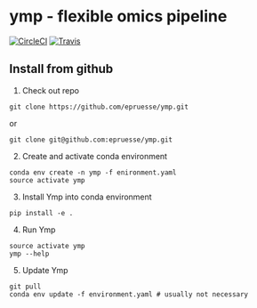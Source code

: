# ymp - flexible omics pipeline

[![CircleCI](https://img.shields.io/circleci/project/github/epruesse/ymp.svg?label=CircleCI)](https://circleci.com/gh/epruesse/ymp)
[![Travis](https://img.shields.io/travis/epruesse/ymp.svg?label=TravisCI)](https://travis-ci.org/epruesse/ymp)

## Install from github

1. Check out repo
  ```
  git clone https://github.com/epruesse/ymp.git
  ```
  or
  ```
  git clone git@github.com:epruesse/ymp.git
  ```

2. Create and activate conda environment
  ```
  conda env create -n ymp -f enironment.yaml
  source activate ymp
  ```

3. Install Ymp into conda environment
  ```
  pip install -e .
  ```

4. Run Ymp
  ```
  source activate ymp
  ymp --help
  ```

5. Update Ymp
  ```
  git pull
  conda env update -f environment.yaml # usually not necessary
  ```
